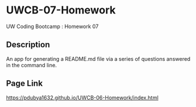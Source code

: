 # UWCB-07-Homework
UW Coding Bootcamp : Homework 07

## Description
An app for generating a README.md file via a series of questions answered in the command line.

## Page Link
<a href="https://pdubya1632.github.io/UWCB-07-Homework/index.html">https://pdubya1632.github.io/UWCB-06-Homework/index.html</a>